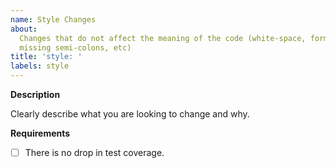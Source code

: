 ```yaml
---
name: Style Changes
about:
  Changes that do not affect the meaning of the code (white-space, formatting,
  missing semi-colons, etc)
title: 'style: '
labels: style
---
```


**Description**

Clearly describe what you are looking to change and why.

**Requirements**

- [ ] There is no drop in test coverage.
